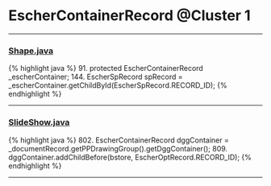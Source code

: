 # EscherContainerRecord @Cluster 1

***

### [Shape.java](https://searchcode.com/codesearch/view/97394276/)
{% highlight java %}
91. protected EscherContainerRecord _escherContainer;
144.     EscherSpRecord spRecord = _escherContainer.getChildById(EscherSpRecord.RECORD_ID);
{% endhighlight %}

***

### [SlideShow.java](https://searchcode.com/codesearch/view/97394959/)
{% highlight java %}
802. EscherContainerRecord dggContainer = _documentRecord.getPPDrawingGroup().getDggContainer();
809.   dggContainer.addChildBefore(bstore, EscherOptRecord.RECORD_ID);
{% endhighlight %}

***

